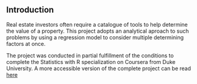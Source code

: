 ## Introduction

Real estate investors often require a catalogue of tools to help determine the value of a property. This project adopts an analytical aproach to such problems by using a regression model to consider multiple determining factors at once.

The project was conducted in partial fulfillment of the conditions to complete the Statistics with R specialization on Coursera from Duke University. A more accessible version of the complete project can be read [here](https://rpubs.com/SheyLontum/684069)